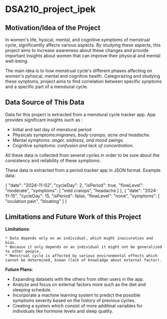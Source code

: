 # DSA210_project_ipek

## Motivation/Idea of the Project 

In women's life, hysical, mental, and cognitive symptoms of menstrual cycle, significantlly affects various aspects. By studying these aspects, this project aims to increase awareness about these changes and provide important insights about women that can improve their physical and mental well-being.

The main idea is to how menstrual cycle's different phases affecting on women's pyhsical, mental and cognitive health. Categorazing and studying these synptoms, project aims to find correlation between specific synptoms and a specific part of a menstural cycle.


## Data Source of This Data

Data for this project is extracted from a menstural cycle tracker app. App provides significant insights such as :
  * Initial and last day of menstural period
  * Physicals symptoms:_migranes, body cramps, acne and headache._
  * Mental symptoms: _anger, sadness, and mood swings._
  * Cognitive symptoms: _confusion and lack of concentration._

All these data is collected from several cycles in order to be sure about the consistency and reliability of these symptoms.

These data is extracted from a period tracker app in JSON format. Example data:

 {
      "date": "2024-11-02",
      "cycleDay": 2,
      "isPeriod": true,
      "flowLevel": "moderate",
      "symptoms": [
        "mild cramps",
        "headache
        ]
    },
    {
      "date": "2024-11-15",
      "cycleDay": 15,
      "isPeriod": false,
      "flowLevel": "none",
      "symptoms": [
        "ovulation pain",
        "bloating"
      ]
    }

 
 
## Limitations and Future Work of this Project
**Limitations**: 

    * Data depends only on an individual, which might inaccuraties and bias.
    * Because it only depends on an individual it might not be generalized to other people.
    * Menstrual cycle is affected by various environmental effects which cannot be determined, known (lack of knowladge about external factor).

**Future Plans**:

   * Expanding datasets with the others from other users in the app.
   * Analyze and focus on external factors more such as the diet and sleeping schedule.
   * Incorporate a machine learning system to predict the possible symptoms severity based on the history of previous cycles.
   * Creating a system which consist of more additinal variables for individuals like hormone levels and sleep quality.
    

  

